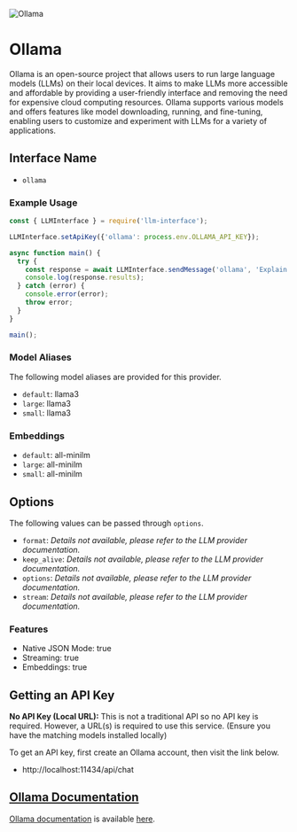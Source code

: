 ![Ollama](https://ollama.com/public/og.png)

# Ollama

Ollama is an open-source project that allows users to run large language models (LLMs) on their local devices. It aims to make LLMs more accessible and affordable by providing a user-friendly interface and removing the need for expensive cloud computing resources. Ollama supports various models and offers features like model downloading, running, and fine-tuning, enabling users to customize and experiment with LLMs for a variety of applications.

## Interface Name

- `ollama`

### Example Usage

```javascript
const { LLMInterface } = require('llm-interface');

LLMInterface.setApiKey({'ollama': process.env.OLLAMA_API_KEY});

async function main() {
  try {
    const response = await LLMInterface.sendMessage('ollama', 'Explain the importance of low latency LLMs.');
    console.log(response.results);
  } catch (error) {
    console.error(error);
    throw error;
  }
}

main();
```

### Model Aliases

The following model aliases are provided for this provider. 

- `default`: llama3
- `large`: llama3
- `small`: llama3

### Embeddings

- `default`: all-minilm
- `large`: all-minilm
- `small`: all-minilm


## Options

The following values can be passed through `options`.

- `format`: _Details not available, please refer to the LLM provider documentation._
- `keep_alive`: _Details not available, please refer to the LLM provider documentation._
- `options`: _Details not available, please refer to the LLM provider documentation._
- `stream`: _Details not available, please refer to the LLM provider documentation._


### Features

- Native JSON Mode: true
- Streaming: true
- Embeddings: true


## Getting an API Key

**No API Key (Local URL):**  This is not a traditional API so no API key is required. However, a URL(s) is required to use this service. (Ensure you have the matching models installed locally)

To get an API key, first create an Ollama account, then visit the link below.

- http://localhost:11434/api/chat


## [Ollama Documentation](https://github.com/ollama/ollama/blob/main/docs/api.md)

[Ollama documentation](https://github.com/ollama/ollama/blob/main/docs/api.md) is available [here](https://github.com/ollama/ollama/blob/main/docs/api.md).
